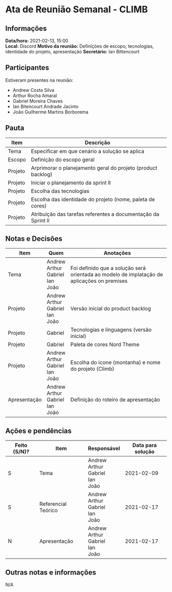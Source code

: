 # Ata de Reunião Semanal - CLIMB

## Informações

**Data/hora:** 2021-02-13, 15:00  
**Local:** Discord
**Motivo da reunião:** Definições de escopo, tecnologias, identidade do projeto, apresentação
**Secretário:** Ian Bittencourt

## Participantes

Estiveram presentes na reunião:

- Andrew Costa Silva
- Arthur Rocha Amaral
- Gabriel Moreira Chaves
- Ian Bitencourt Andrade Jacinto
- João Guilherme Martins Borborema

## Pauta

| Item    | Descrição                                                     |
| ------- | ------------------------------------------------------------- |
| Tema    | Especificar em que cenário a solução se aplica                |
| Escopo  | Definição do escopo geral                                     |
| Projeto | Arprimorar o planejamento geral do projeto (product backlog)  |
| Projeto | Iniciar o planejamento da sprint II                            |
| Projeto | Escolha das tecnologias                                       |
| Projeto | Escolha das identidade do projeto (nome, paleta de cores)     |
| Projeto | Atribuição das tarefas referentes a documentação da Sprint II |

## Notas e Decisões

| Item         | Quem                                                     | Anotações                                                                                   |
| ------------ | -------------------------------------------------------- | ------------------------------------------------------------------------------------------- |
| Tema         | Andrew  <br/> Arthur <br/> Gabriel  <br/> Ian <br/> João | Foi definido que a solução será orientada ao modelo de implatação de aplicações on premises |
| Projeto      | Andrew  <br/> Arthur <br/> Gabriel  <br/> Ian <br/> João | Versão inicial do product backlog                                                           |
| Projeto      | Gabriel                                                  | Tecnologias e linguagens (versão inicial)                                                   |
| Projeto      | Gabriel                                                  | Paleta de cores Nord Theme                                                                  |
| Projeto      | Andrew  <br/> Arthur <br/> Gabriel  <br/> Ian <br/> João | Escolha do icone (montanha) e nome do projeto (Climb)                                       |
| Apresentação | Andrew  <br/> Arthur <br/> Gabriel  <br/> Ian <br/> João | Definição do roteiro de apresentação                                                        |

## Ações e pendências

| Feito (S/N)? | Item                | Responsável                                              | Data para solução |
| ------------ | ------------------- | -------------------------------------------------------- | ----------------- |
| S            | Tema                | Andrew  <br/> Arthur <br/> Gabriel  <br/> Ian <br/> João | 2021-02-09        |
| S            | Referencial Teórico | Andrew  <br/> Arthur <br/> Gabriel  <br/> Ian <br/> João | 2021-02-17        |
| N            | Apresentação        | Andrew  <br/> Arthur <br/> Gabriel  <br/> Ian <br/> João | 2021-02-17        |

## Outras notas e informações

N/A
